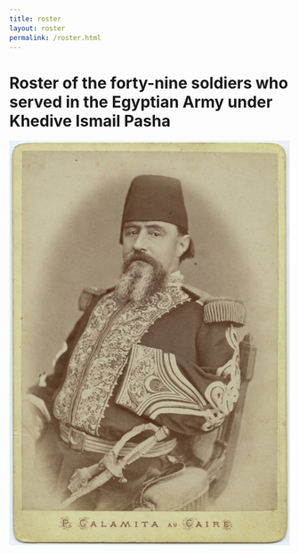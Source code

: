 ```yaml
---
title: roster
layout: roster
permalink: /roster.html
---
```


# Roster of the forty-nine soldiers who served in the Egyptian Army under Khedive Ismail Pasha

![alt text](assets/img/loring_egypt3.jpeg)
